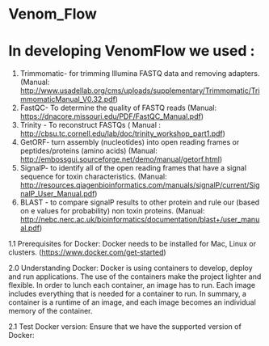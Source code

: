 # Venom_Flow

# In developing VenomFlow  we used :
1)  Trimmomatic- for trimming Illumina FASTQ data and removing adapters. 
(Manual: http://www.usadellab.org/cms/uploads/supplementary/Trimmomatic/TrimmomaticManual_V0.32.pdf)
2)  FastQC- To determine the quality of FASTQ reads
(Manual: https://dnacore.missouri.edu/PDF/FastQC_Manual.pdf)
3)  Trinity - To reconstruct FASTQs 
( Manual : http://cbsu.tc.cornell.edu/lab/doc/trinity_workshop_part1.pdf)
4)  GetORF- turn assembly (nucleotides) into open reading frames or peptides/proteins (amino acids)
(Manual: http://embossgui.sourceforge.net/demo/manual/getorf.html)
5)  SignalP-  to identify all of the open reading frames that have a signal sequence for toxin characteristics.
(Manual: http://resources.qiagenbioinformatics.com/manuals/signalP/current/SignalP_User_Manual.pdf) 
6)  BLAST - to compare signalP results to other protein and rule our (based on e values for probability) non toxin proteins. 
(Manual: http://nebc.nerc.ac.uk/bioinformatics/documentation/blast+/user_manual.pdf)


1.1 Prerequisites for Docker:
Docker needs to be installed for Mac, Linux or clusters. (https://www.docker.com/get-started)

2.0 Understanding Docker:
Docker is using containers to develop, deploy and run applications. The use of the containers make the project lighter and flexible. In order to lunch each container, an image has to run. Each image includes everything that is needed for a container to run. In summary, a container is a runtime of an image, and each image becomes an individual memory of the container.

2.1 Test Docker version:
Ensure that we have the supported version of Docker:
